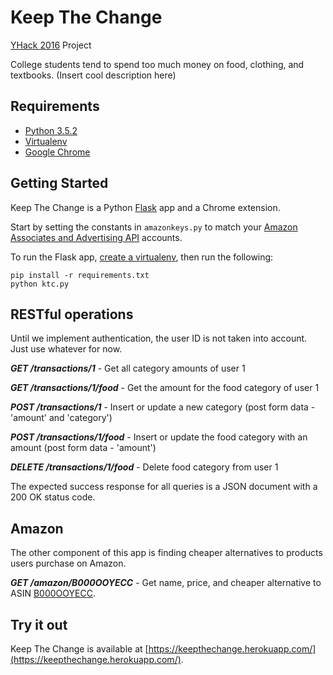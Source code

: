# Keep The Change
[YHack 2016](http://yhack.org) Project

College students tend to spend too much money on food, clothing, and textbooks. (Insert cool description here)

## Requirements
* [Python 3.5.2](https://www.python.org)
* [Virtualenv](https://virtualenv.pypa.io/en/stable/)
* [Google Chrome](https://www.google.com/chrome)

## Getting Started
Keep The Change is a Python [Flask](http://flask.pocoo.org) app and a Chrome extension.

Start by setting the constants in ```amazonkeys.py``` to match your [Amazon Associates and Advertising API](http://docs.aws.amazon.com/AWSECommerceService/latest/DG/CHAP_GettingStarted.html) accounts.

To run the Flask app, [create a virtualenv](https://virtualenv.pypa.io/en/stable/userguide/#usage), then run the following:

```
pip install -r requirements.txt
python ktc.py
```

## RESTful operations
Until we implement authentication, the user ID is not taken into account. Just use whatever for now.

***GET /transactions/1*** - Get all category amounts of user 1

***GET /transactions/1/food*** - Get the amount for the food category of user 1

***POST /transactions/1*** - Insert or update a new category (post form data - 'amount' and 'category')

***POST /transactions/1/food*** - Insert or update the food category with an amount (post form data - 'amount')

***DELETE /transactions/1/food*** - Delete food category from user 1

The expected success response for all queries is a JSON document with a 200 OK status code.

## Amazon
The other component of this app is finding cheaper alternatives to products users purchase on Amazon.

***GET /amazon/B000OOYECC*** - Get name, price, and cheaper alternative to ASIN [B000OOYECC](https://www.amazon.com/gp/product/B000OOYECC).

## Try it out
Keep The Change is available at [https://keepthechange.herokuapp.com/](https://keepthechange.herokuapp.com/).

